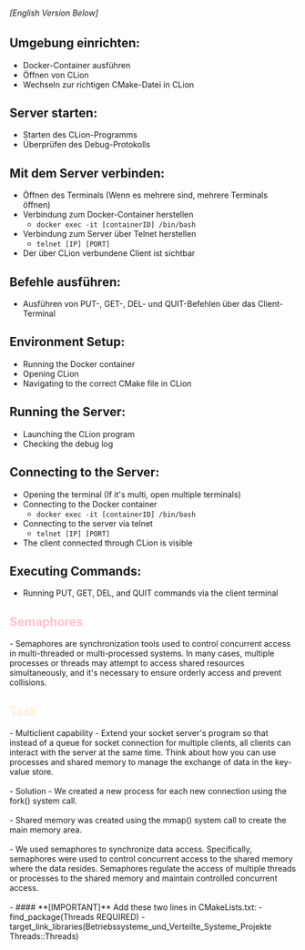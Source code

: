 ###### [English Version Below]
## Umgebung einrichten:
- Docker-Container ausführen
- Öffnen von CLion
- Wechseln zur richtigen CMake-Datei in CLion

## Server starten:
- Starten des CLion-Programms
- Überprüfen des Debug-Protokolls

## Mit dem Server verbinden:
- Öffnen des Terminals (Wenn es mehrere sind, mehrere Terminals öffnen)
- Verbindung zum Docker-Container herstellen
    - `docker exec -it [containerID] /bin/bash`
- Verbindung zum Server über Telnet herstellen
    - `telnet [IP] [PORT]`
- Der über CLion verbundene Client ist sichtbar

## Befehle ausführen:
- Ausführen von PUT-, GET-, DEL- und QUIT-Befehlen über das Client-Terminal


## Environment Setup:
- Running the Docker container
- Opening CLion
- Navigating to the correct CMake file in CLion

## Running the Server:
- Launching the CLion program
- Checking the debug log

## Connecting to the Server:
- Opening the terminal (If it's multi, open multiple terminals)
- Connecting to the Docker container
    - `docker exec -it [containerID] /bin/bash`
- Connecting to the server via telnet
    - `telnet [IP] [PORT]`
- The client connected through CLion is visible

## Executing Commands:
- Running PUT, GET, DEL, and QUIT commands via the client terminal

<h2 style="color:pink;">Semaphores</h2>
- Semaphores are synchronization tools used to 
control concurrent access in multi-threaded or 
multi-processed systems. 
In many cases, multiple processes or threads may 
attempt to access shared resources simultaneously, 
and it's necessary to ensure orderly access and prevent collisions.

<h2 style="color:papayawhip;">Task</h2>
- Multiclient capability
  - Extend your socket server's program so that instead of 
    a queue for socket connection for multiple clients, 
    all clients can interact with the server at the same time. 
    Think about how you can use processes and shared memory to 
    manage the exchange of data in the key-value store.
<br> <br>
- Solution
  - We created a new process for each new connection using 
    the fork() system call.
  <br> <br>
  - Shared memory was created using the mmap() system call
  to create the main memory area.
  <br> <br>
  - We used semaphores to synchronize data access. 
  Specifically, semaphores were used to control concurrent 
  access to the shared memory where the data resides. 
  Semaphores regulate the access of multiple threads or 
  processes to the shared memory and maintain controlled 
  concurrent access.
  <br> <br>
  - #### **[IMPORTANT]** Add these two lines in CMakeLists.txt:
    - find_package(Threads REQUIRED)
    - target_link_libraries(Betriebssysteme_und_Verteilte_Systeme_Projekte Threads::Threads)
<br>
<br>
<br>
<br>